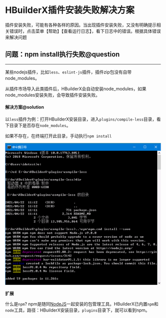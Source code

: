 # HBuilderX插件安装失败解决方案

<!--
keyword: 插件安装失败
-->

插件安装失败，可能有各种各样的原因。当出现插件安装失败，又没有明确提示相关错误时，点击菜单【帮助】【查看运行日志】，看下日志中的错误。根据具体错误来解决问题

## 问题：npm install执行失败@question
---

某些nodejs插件，比如`less`、`eslint-js`插件，插件zip包没有自带node_modules。

从插件市场导入此类插件后，HBuilderX会自动安装node_modules，如果node_modules安装失败，会导致插件安装失败。

#### 解决方案@solution

以`less`插件为例：打开HBuilderX安装目录，进入`plugins/compile-less`目录，看下目录下是否存在`node_modules`。

如果不存在，在终端打开此目录，手动执行`npm install`

<img src="/static/snapshots/faq/npminstall.png" style="zoom:90%;" />

**扩展**

什么是`npm`? npm是随同[NodeJS](https://nodejs.org/en/)一起安装的包管理工具。HBuilderX已内置`npm`和`node`工具，路径：HBuilderX安装目录，`plugins`目录下，就可以看到npm。